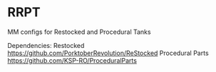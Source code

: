 # RRPT
MM configs for Restocked and Procedural Tanks

Dependencies:
Restocked  https://github.com/PorktoberRevolution/ReStocked
Procedural Parts https://github.com/KSP-RO/ProceduralParts
